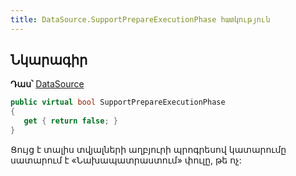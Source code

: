 ```yaml
---
title: DataSource.SupportPrepareExecutionPhase հատկություն
---
```


## Նկարագիր

**Դաս՝** [DataSource](../ds.md)

```c#
public virtual bool SupportPrepareExecutionPhase
{
   get { return false; }
}
```

Ցույց է տալիս տվյալների աղբյուրի պրոգրեսով կատարումը սատարում է «Նախապատրաստում» փուլը, թե ոչ:

